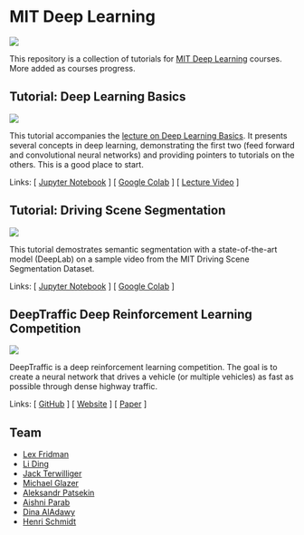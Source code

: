 # MIT Deep Learning

<a href="https://deeplearning.mit.edu/"><img src="https://deeplearning.mit.edu/files/images/mit_deep_learning.png"></a>

This repository is a collection of tutorials for [MIT Deep Learning](https://deeplearning.mit.edu/) courses. More added as courses progress.

## Tutorial: Deep Learning Basics

<a href="https://github.com/lexfridman/mit-deep-learning/blob/master/tutorial_deep_learning_basics/deep_learning_basics.ipynb"><img src="https://i.imgur.com/j4FqBuR.gif"></a>

This tutorial accompanies the [lecture on Deep Learning Basics](https://www.youtube.com/watch?list=PLrAXtmErZgOeiKm4sgNOknGvNjby9efdf&v=O5xeyoRL95U). It presents several concepts in deep learning, demonstrating the first two (feed forward and convolutional neural networks) and providing pointers to tutorials on the others. This is a good place to start.

Links: \[ [Jupyter Notebook](https://github.com/lexfridman/mit-deep-learning/blob/master/tutorial_deep_learning_basics/deep_learning_basics.ipynb) \]
\[ [Google Colab](https://colab.research.google.com/github/lexfridman/mit-deep-learning/blob/master/tutorial_deep_learning_basics/deep_learning_basics.ipynb) \]
\[ [Lecture Video](https://www.youtube.com/watch?list=PLrAXtmErZgOeiKm4sgNOknGvNjby9efdf&v=O5xeyoRL95U) \]


## Tutorial: Driving Scene Segmentation

<a href="https://github.com/lexfridman/mit-deep-learning/blob/master/tutorial_driving_scene_segmentation/tutorial_driving_scene_segmentation.ipynb"><img src="images/thumb_driving_scene_segmentation.gif"></a>

This tutorial demostrates semantic segmentation with a state-of-the-art model (DeepLab) on a sample video from the MIT Driving Scene Segmentation Dataset.

Links: \[ [Jupyter Notebook](https://github.com/lexfridman/mit-deep-learning/blob/master/tutorial_driving_scene_segmentation/tutorial_driving_scene_segmentation.ipynb) \]
\[ [Google Colab](https://colab.research.google.com/github/lexfridman/mit-deep-learning/blob/master/tutorial_driving_scene_segmentation/tutorial_driving_scene_segmentation.ipynb) \]

## DeepTraffic Deep Reinforcement Learning Competition

<a href="https://selfdrivingcars.mit.edu/deeptraffic"><img src="images/thumb_deeptraffic.gif"></a>

DeepTraffic is a deep reinforcement learning competition. The goal is to create a neural network that drives a vehicle (or multiple vehicles) as fast as possible through dense highway traffic.

Links: \[ [GitHub](https://github.com/lexfridman/deeptraffic) \] \[ [Website](https://selfdrivingcars.mit.edu/deeptraffic) \] \[ [Paper](https://arxiv.org/abs/1801.02805) \]

## Team

- [Lex Fridman](https://lexfridman.com)
- [Li Ding](https://www.mit.edu/~liding/)
- [Jack Terwilliger](https://www.mit.edu/~jterwill/)
- [Michael Glazer](https://www.mit.edu/~glazermi/)
- [Aleksandr Patsekin](https://www.mit.edu/~patsekin/)
- [Aishni Parab](https://www.mit.edu/~aishni/)
- [Dina AlAdawy](https://www.mit.edu/~aladawy/)
- [Henri Schmidt](https://www.mit.edu/~henris/)
